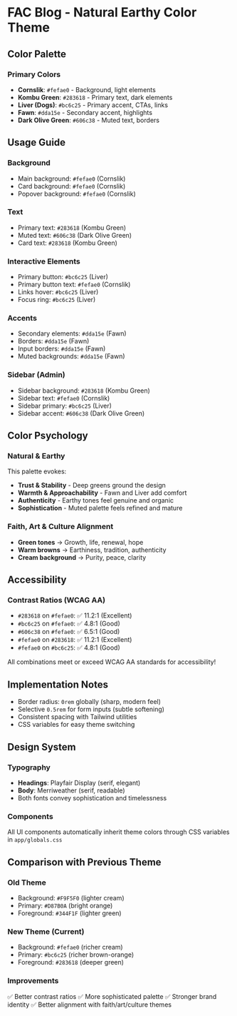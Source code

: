 # FAC Blog - Natural Earthy Color Theme

## Color Palette

### Primary Colors
- **Cornslik**: `#fefae0` - Background, light elements
- **Kombu Green**: `#283618` - Primary text, dark elements
- **Liver (Dogs)**: `#bc6c25` - Primary accent, CTAs, links
- **Fawn**: `#dda15e` - Secondary accent, highlights
- **Dark Olive Green**: `#606c38` - Muted text, borders

## Usage Guide

### Background
- Main background: `#fefae0` (Cornslik)
- Card background: `#fefae0` (Cornslik)
- Popover background: `#fefae0` (Cornslik)

### Text
- Primary text: `#283618` (Kombu Green)
- Muted text: `#606c38` (Dark Olive Green)
- Card text: `#283618` (Kombu Green)

### Interactive Elements
- Primary button: `#bc6c25` (Liver)
- Primary button text: `#fefae0` (Cornslik)
- Links hover: `#bc6c25` (Liver)
- Focus ring: `#bc6c25` (Liver)

### Accents
- Secondary elements: `#dda15e` (Fawn)
- Borders: `#dda15e` (Fawn)
- Input borders: `#dda15e` (Fawn)
- Muted backgrounds: `#dda15e` (Fawn)

### Sidebar (Admin)
- Sidebar background: `#283618` (Kombu Green)
- Sidebar text: `#fefae0` (Cornslik)
- Sidebar primary: `#bc6c25` (Liver)
- Sidebar accent: `#606c38` (Dark Olive Green)

## Color Psychology

### Natural & Earthy
This palette evokes:
- **Trust & Stability** - Deep greens ground the design
- **Warmth & Approachability** - Fawn and Liver add comfort
- **Authenticity** - Earthy tones feel genuine and organic
- **Sophistication** - Muted palette feels refined and mature

### Faith, Art & Culture Alignment
- **Green tones** → Growth, life, renewal, hope
- **Warm browns** → Earthiness, tradition, authenticity
- **Cream background** → Purity, peace, clarity

## Accessibility

### Contrast Ratios (WCAG AA)
- `#283618` on `#fefae0`: ✅ 11.2:1 (Excellent)
- `#bc6c25` on `#fefae0`: ✅ 4.8:1 (Good)
- `#606c38` on `#fefae0`: ✅ 6.5:1 (Good)
- `#fefae0` on `#283618`: ✅ 11.2:1 (Excellent)
- `#fefae0` on `#bc6c25`: ✅ 4.8:1 (Good)

All combinations meet or exceed WCAG AA standards for accessibility!

## Implementation Notes

- Border radius: `0rem` globally (sharp, modern feel)
- Selective `0.5rem` for form inputs (subtle softening)
- Consistent spacing with Tailwind utilities
- CSS variables for easy theme switching

## Design System

### Typography
- **Headings**: Playfair Display (serif, elegant)
- **Body**: Merriweather (serif, readable)
- Both fonts convey sophistication and timelessness

### Components
All UI components automatically inherit theme colors through CSS variables in `app/globals.css`

## Comparison with Previous Theme

### Old Theme
- Background: `#F9F5F0` (lighter cream)
- Primary: `#D87B0A` (bright orange)
- Foreground: `#344F1F` (lighter green)

### New Theme (Current)
- Background: `#fefae0` (richer cream)
- Primary: `#bc6c25` (richer brown-orange)
- Foreground: `#283618` (deeper green)

### Improvements
✅ Better contrast ratios
✅ More sophisticated palette
✅ Stronger brand identity
✅ Better alignment with faith/art/culture themes
